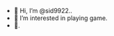 - 👋 Hi, I’m @sid9922..
- 👀 I’m interested in playing game.
- 👋.

<!---
sid9922/sid9922 is a ✨ special ✨ repository because its `README.md` (this file) appears on your GitHub profile.
You can click the Preview link to take a look at your changes.
--->
